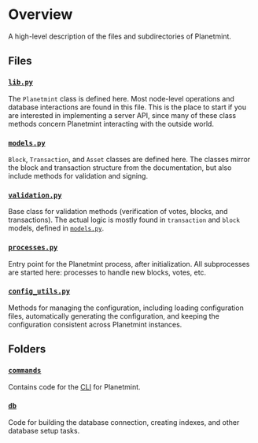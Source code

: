 <!---
Copyright © 2020 Interplanetary Database Association e.V.,
Planetmint and IPDB software contributors.
SPDX-License-Identifier: (Apache-2.0 AND CC-BY-4.0)
Code is Apache-2.0 and docs are CC-BY-4.0
--->

# Overview

A high-level description of the files and subdirectories of Planetmint.

## Files

### [`lib.py`](lib.py)

The `Planetmint` class is defined here.  Most node-level operations and database interactions are found in this file.  This is the place to start if you are interested in implementing a server API, since many of these class methods concern Planetmint interacting with the outside world.

### [`models.py`](./models.py)

`Block`, `Transaction`, and `Asset` classes are defined here.  The classes mirror the block and transaction structure from the documentation, but also include methods for validation and signing.

### [`validation.py`](application/basevalidationrules.py)

Base class for validation methods (verification of votes, blocks, and transactions).  The actual logic is mostly found in `transaction` and `block` models, defined in [`models.py`](./models.py).

### [`processes.py`](./processes.py)

Entry point for the Planetmint process, after initialization.  All subprocesses are started here: processes to handle new blocks, votes, etc.

### [`config_utils.py`](config_utils.py)

Methods for managing the configuration, including loading configuration files, automatically generating the configuration, and keeping the configuration consistent across Planetmint instances.

## Folders

### [`commands`](./commands)

Contains code for the [CLI](https://docs.planetmint.io/en/latest/tools/index.html#command-line-interface-cli) for Planetmint.

### [`db`](./db)

Code for building the database connection, creating indexes, and other database setup tasks.
